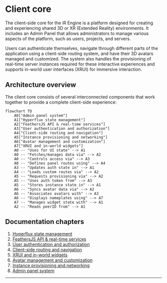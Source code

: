 # Client core

The client-side core for the iR Engine is a platform designed for creating and experiencing shared 3D or XR (Extended Reality) environments. It includes an Admin Panel that allows administrators to manage various aspects of the platform, such as users, projects, and servers. 

Users can authenticate themselves, navigate through different parts of the application using a client-side routing system, and have their 3D avatars managed and customized. The system also handles the provisioning of real-time server instances required for these interactive experiences and supports in-world user interfaces (XRUI) for immersive interaction.

## Architecture overview

The client core consists of several interconnected components that work together to provide a complete client-side experience:

```mermaid
flowchart TD
    A0["Admin panel system"]
    A1["Hyperflux state management"]
    A2["FeathersJS API & real-time services"]
    A3["User authentication and authorization"]
    A4["Client-side routing and navigation"]
    A5["Instance provisioning and networking"]
    A6["Avatar management and customization"]
    A7["XRUI and in-world widgets"]
    A0 -- "Uses for UI state" --> A1
    A0 -- "Fetches/manages data via" --> A2
    A0 -- "Controls access via" --> A3
    A0 -- "Defines panel routes using" --> A4
    A3 -- "Updates auth state in" --> A1
    A4 -- "Loads custom routes via" --> A2
    A5 -- "Requests provisioning via" --> A2
    A5 -- "Uses auth token from" --> A3
    A5 -- "Stores instance state in" --> A1
    A6 -- "Syncs avatar data via" --> A2
    A6 -- "Associates avatars with" --> A3
    A6 -- "Displays nameplates using" --> A7
    A7 -- "Manages widget state with" --> A1
    A2 -- "Reads peerID from" --> A1
```

## Documentation chapters

1. [Hyperflux state management](01_hyperflux_state_management_.md)
2. [FeathersJS API & real-time services](02_feathersjs_api___real_time_services_.md)
3. [User authentication and authorization](03_user_authentication_and_authorization_.md)
4. [Client-side routing and navigation](04_client_side_routing_and_navigation_.md)
5. [XRUI and in-world widgets](05_xrui_and_in_world_widgets_.md)
6. [Avatar management and customization](06_avatar_management_and_customization_.md)
7. [Instance provisioning and networking](07_instance_provisioning_and_networking_.md)
8. [Admin panel system](08_admin_panel_system_.md)

---


